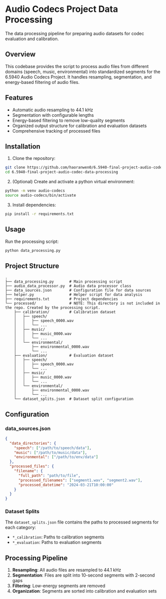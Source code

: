 # Audio Codecs Project Data Processing

The data processing pipeline for preparing audio datasets for codec evaluation and calibration.

## Overview

This codebase provides the script to process audio files from different domains (speech, music, environmental) into standardized segments for the 6.5940 Audio Codecs Project. It handles resampling, segmentation, and energy-based filtering of audio files.

## Features

- Automatic audio resampling to 44.1 kHz
- Segmentation with configurable lengths
- Energy-based filtering to remove low-quality segments
- Organized output structure for calibration and evaluation datasets
- Comprehensive tracking of processed files

## Installation

1. Clone the repository:

```bash
git clone https://github.com/haoranwen0/6.5940-final-project-audio-codec-data-processing.git
cd 6.5940-final-project-audio-codec-data-processing
```

2. (Optional) Create and activate a python virtual environment:

```bash
python -m venv audio-codecs
source audio-codecs/bin/activate
```

3. Install dependencies:

```bash
pip install -r requirements.txt
```

## Usage

Run the processing script:

```bash
python data_processing.py
```

## Project Structure

```
.
├── data_processing.py       # Main processing script
├── audio_data_processor.py  # Audio data processor class
├── data_sources.json        # Configuration file for data sources
├── helper.py                # Helper script for data analysis
├── requirements.txt         # Project dependencies
└── processed/               # NOTE: This directory is not included in the repo. Created by the processing script.
    ├── calibration/         # Calibration dataset
    │   ├── speech/
    │   │   ├── speech_0000.wav
    │   │   └── ...
    │   ├── music/
    │   │   ├── music_0000.wav
    │   │   └── ...
    │   └── environmental/
    │       ├── environmental_0000.wav
    │       └── ...
    ├── evaluation/          # Evaluation dataset
    │   ├── speech/
    │   │   ├── speech_0000.wav
    │   │   └── ...
    │   ├── music/
    │   │   ├── music_0000.wav
    │   │   └── ...
    │   └── environmental/
    │       ├── environmental_0000.wav
    │       └── ...
    └── dataset_splits.json  # Dataset split configuration
```

## Configuration

### data_sources.json

```json
{
  "data_directories": {
    "speech": ["/path/to/speech/data"],
    "music": ["/path/to/music/data"],
    "environmental": ["/path/to/env/data"]
  },
  "processed_files": {
    "filename": {
      "full_path": "path/to/file",
      "processed_filenames": ["segment1.wav", "segment2.wav"],
      "processed_datetime": "2024-03-21T10:00:00"
    }
  }
}
```

### Dataset Splits

The `dataset_splits.json` file contains the paths to processed segments for each category:

- `*_calibration`: Paths to calibration segments
- `*_evaluation`: Paths to evaluation segments

## Processing Pipeline

1. **Resampling**: All audio files are resampled to 44.1 kHz
2. **Segmentation**: Files are split into 10-second segments with 2-second gaps
3. **Filtering**: Low-energy segments are removed
4. **Organization**: Segments are sorted into calibration and evaluation sets
